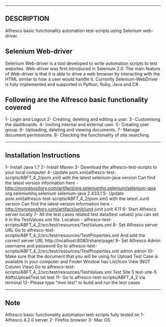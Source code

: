 -----------
DESCRIPTION
-----------

Alfresco basic functionality automation test-scripts using Selenium web-driver.

Selenium Web-driver
------------------

Selenium Web-driver is a tool developed to write automation scripts to test websites. Web-driver was first introduced in Selenium 2.0. The main feature of Web-driver is that it is able to drive a web browser by interacting with the HTML  similar to how a user would handle it. Currently Selenium-WebDriver is fully implemented and supported in Python, Ruby, Java and C#.

Following are the Alfresco basic functionality covered 
------------------------------------------------------

1- Login and Logout
2- Creating, deleting and editing a user.
3- Customising the dashboards.
4- Inviting internal and external user.
5- Creating user group.
6- Uploading, deleting and viewing documents.
7- Manage document permissions.
8- Checking the functionality of site searching.

-------------------------
Installation Instructions
-------------------------

1- Install Java 1.7
2- Install Maven
3- Download the alfresco-test-scripts to your local computer 
4- Update pom.xml(alfresco-test-scripts/ABFT_4_2/pom.xml) with the latest selenium-java version
   Can find the latest version information here - http://mvnrepository.com/artifact/org.seleniumhq.selenium/selenium-java
     <dependency>
        	<groupId>org.seleniumhq.selenium</groupId>
        	<artifactId>selenium-java</artifactId>
        	<version>2.433.1</version>
     </dependency>
5- Update pom.xml(alfresco-test-scripts/ABFT_4_2/pom.xml) with the latest Junit version
   Can find the latest version information here - http://mvnrepository.com/artifact/junit/junit
     <dependency>
		<groupId>junit</groupId>
		<artifactId>junit</artifactId>
		<version>4.11</version>
     </dependency>
6- Start Alfresco server locally
7- All the test cases related test data(test values) you can set it in the TestValues.xml file.
   Location - alfresco-test-scripts/ABFT_4_2/src/test/resources/TestValues.xml
8- Set Alfresco server URL
   Go to alfresco-test-scripts/ABFT_4_2/src/test/resources/TestProperties.xml
   And add the correct server URL <ServerUrl>http://localhost:8080/share/page/</ServerUrl>
9- Set Alfresco Admin username and password 
   Go to alfresco-test-scripts/ABFT_4_2/src/test/resources/TestProperties.xml
     <AdminUsername>admin</AdminUsername>
     <AdminPassword>admin</AdminPassword>
10- Make sure that the document that you will be using for Upload Test Case is available in your computer and Finder Window has List/Icon View (NOT Column View)
    Go to alfresco-test-scripts/ABFT_4_2/src/test/resources/TestValues.xml
      <DocumentLibraryTest>
		<test>
			<siteName>Test Site 5</siteName>
			<siteId>test-site-5</siteId>
			<documentName>AbftsUploadTest.txt</documentName>
			<userName>test</userName>
		</test>
	</DocumentLibraryTest>
11- Go to alfresco-test-scripts/ABFT_4_2 via terminal
12- Please type "mvn test" to build and run the test cases


----
Note
----

Alfresco basic functionality automation test-scripts fully tested on
1- Alfresco 4.2.0 server
2- Firefox browser
3- Mac OS  
